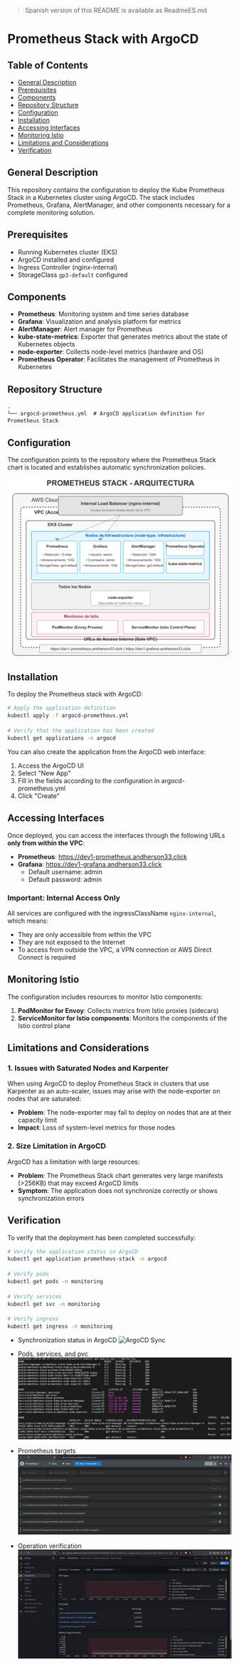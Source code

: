 > Spanish version of this README is available as ReadmeES.md

# Prometheus Stack with ArgoCD

## Table of Contents
* [General Description](#description)
* [Prerequisites](#prerequisites)
* [Components](#components)
* [Repository Structure](#structure)
* [Configuration](#configuration)
* [Installation](#installation)
* [Accessing Interfaces](#access)
* [Monitoring Istio](#monitoring-istio)
* [Limitations and Considerations](#limitations)
* [Verification](#verification)

<a name="description"></a>
## General Description
This repository contains the configuration to deploy the Kube Prometheus Stack in a Kubernetes cluster using ArgoCD. The stack includes Prometheus, Grafana, AlertManager, and other components necessary for a complete monitoring solution.

<a name="prerequisites"></a>
## Prerequisites
- Running Kubernetes cluster (EKS)
- ArgoCD installed and configured
- Ingress Controller (nginx-internal)
- StorageClass `gp3-default` configured

<a name="components"></a>
## Components
- **Prometheus**: Monitoring system and time series database
- **Grafana**: Visualization and analysis platform for metrics
- **AlertManager**: Alert manager for Prometheus
- **kube-state-metrics**: Exporter that generates metrics about the state of Kubernetes objects
- **node-exporter**: Collects node-level metrics (hardware and OS)
- **Prometheus Operator**: Facilitates the management of Prometheus in Kubernetes

<a name="structure"></a>
## Repository Structure
```
.
└── argocd-prometheus.yml  # ArgoCD application definition for Prometheus Stack
```

<a name="configuration"></a>
## Configuration

The configuration points to the repository where the Prometheus Stack chart is located and establishes automatic synchronization policies.

![Architecture](https://github.com/Andherson333333/robot-shop/blob/master/Infrastructure-cloud-EKS/infra-node/Prometheus-stack/imagenes/prometheus-1.png)

<a name="installation"></a>
## Installation

To deploy the Prometheus stack with ArgoCD:

```bash
# Apply the application definition
kubectl apply -f argocd-prometheus.yml

# Verify that the application has been created
kubectl get applications -n argocd
```

You can also create the application from the ArgoCD web interface:

1. Access the ArgoCD UI
2. Select "New App"
3. Fill in the fields according to the configuration in argocd-prometheus.yml
4. Click "Create"

<a name="access"></a>
## Accessing Interfaces

Once deployed, you can access the interfaces through the following URLs **only from within the VPC**:

- **Prometheus**: https://dev1-prometheus.andherson33.click
- **Grafana**: https://dev1-grafana.andherson33.click
  - Default username: admin
  - Default password: admin

### Important: Internal Access Only
All services are configured with the ingressClassName `nginx-internal`, which means:
- They are only accessible from within the VPC
- They are not exposed to the Internet
- To access from outside the VPC, a VPN connection or AWS Direct Connect is required

<a name="monitoring-istio"></a>
## Monitoring Istio

The configuration includes resources to monitor Istio components:

1. **PodMonitor for Envoy**: Collects metrics from Istio proxies (sidecars)
2. **ServiceMonitor for Istio components**: Monitors the components of the Istio control plane

<a name="limitations"></a>
## Limitations and Considerations

### 1. Issues with Saturated Nodes and Karpenter
When using ArgoCD to deploy Prometheus Stack in clusters that use Karpenter as an auto-scaler, issues may arise with the node-exporter on nodes that are saturated:

- **Problem**: The node-exporter may fail to deploy on nodes that are at their capacity limit
- **Impact**: Loss of system-level metrics for those nodes

### 2. Size Limitation in ArgoCD
ArgoCD has a limitation with large resources:

- **Problem**: The Prometheus Stack chart generates very large manifests (>256KB) that may exceed ArgoCD limits
- **Symptom**: The application does not synchronize correctly or shows synchronization errors

<a name="verification"></a>
## Verification

To verify that the deployment has been completed successfully:

```bash
# Verify the application status in ArgoCD
kubectl get application prometheus-stack -n argocd

# Verify pods
kubectl get pods -n monitoring

# Verify services
kubectl get svc -n monitoring

# Verify ingress
kubectl get ingress -n monitoring
```

- Synchronization status in ArgoCD
![ArgoCD Sync](https://github.com/Andherson333333/robot-shop/blob/master/Infrastructure-cloud-EKS/infra-node/Prometheus-stack/imagenes/prometheus-argocd.png)

- Pods, services, and pvc
![Architecture](https://github.com/Andherson333333/robot-shop/blob/master/Infrastructure-cloud-EKS/infra-node/Prometheus-stack/imagenes/prometheus-2.png)

- Prometheus targets
![Architecture](https://github.com/Andherson333333/robot-shop/blob/master/Infrastructure-cloud-EKS/infra-node/Prometheus-stack/imagenes/prometheus-3.png)

- Operation verification
![Architecture](https://github.com/Andherson333333/robot-shop/blob/master/Infrastructure-cloud-EKS/infra-node/Prometheus-stack/imagenes/prometheus-4.png)
